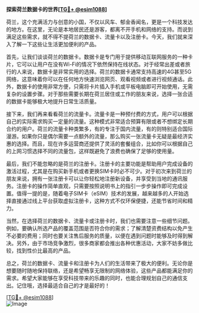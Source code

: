 **探索荷兰数据卡的世界[[TG💪+ @esim1088](https://t.me/s/esim1088)]**

荷兰，这个充满活力与创意的小国，不仅以风车、郁金香闻名，更是一个科技发达的地方。在这里，无论是本地居民还是游客，都离不开手机和网络的支持。而说到满足这些需求，就不得不提荷兰的数据卡、流量卡以及注册卡。今天，我们就来深入了解一下这些让生活更加便利的产品。

首先，让我们谈谈荷兰的数据卡。数据卡是专门用于提供移动互联网服务的一种卡片，它可以让用户在没有Wi-Fi的情况下依然保持在线状态。对于经常出差或者旅行的人来说，数据卡是非常实用的选择。荷兰的数据卡通常支持高速的4G甚至5G网络，这意味着你可以在任何地方快速浏览网页、观看视频或者进行视频通话。此外，数据卡的使用非常方便，只需将卡片插入手机或平板电脑即可开始使用，无需复杂的设置步骤。对于那些需要长期在荷兰居住或工作的朋友来说，选择一张合适的数据卡能够极大地提升日常生活质量。

接下来，我们再来看看荷兰的流量卡。流量卡是一种预付费的方式，用户可以根据自己的实际需求购买一定量的流量。这种模式非常适合预算有限或者不想绑定长期合约的用户。荷兰的流量卡种类繁多，有的专注于国内流量，有的则特别适合国际漫游。如果你只是偶尔需要一点额外的流量，那么购买一张流量卡无疑是最经济实惠的选择。而且，现在许多运营商还提供了灵活的套餐组合，比如你可以根据自己的上网习惯选择不同的流量包，这样既避免了浪费也确保了足够的使用量。

最后，我们不能忽略的是荷兰的注册卡。注册卡的主要功能是帮助用户完成设备的激活过程，尤其是在购买新手机或者更换SIM卡时必不可少。对于初次来到荷兰的朋友来说，拥有一张注册卡可以让你轻松地注册新设备，并享受到当地的通讯服务。注册卡的操作简单直观，只需要按照说明书上的指引一步步操作即可完成设置。值得一提的是，随着电子SIM卡（eSIM）技术的发展，越来越多的人开始选择直接通过线上平台获取虚拟注册卡，这种方式不仅环保便捷，还能节省时间和精力。

当然，在选择荷兰的数据卡、流量卡或注册卡时，我们也需要注意一些细节问题。例如，要确认所选产品的覆盖范围是否符合你的需求；了解清楚资费结构以免产生不必要的费用；同时也要关注售后服务的质量，以便在遇到问题时能够及时得到解决。另外，由于市场竞争激烈，很多商家都会推出各种优惠活动，大家不妨多做比较，找到性价比最高的产品。

总之，荷兰的数据卡、流量卡和注册卡为人们的生活带来了极大的便利。无论你是想要随时随地保持联络，还是希望畅享无限制的网络体验，这些产品都能满足你的需求。希望大家能够在享受科技带来的乐趣的同时，也能合理规划自己的通信支出。记住哦，选择最适合自己的才是最好的！

[[TG💪+ @esim1088](https://t.me/s/esim1088)]  
![Image](https://i.postimg.cc/4NQfJmqS/Snipaste-2025-05-13-00-14-12.png)